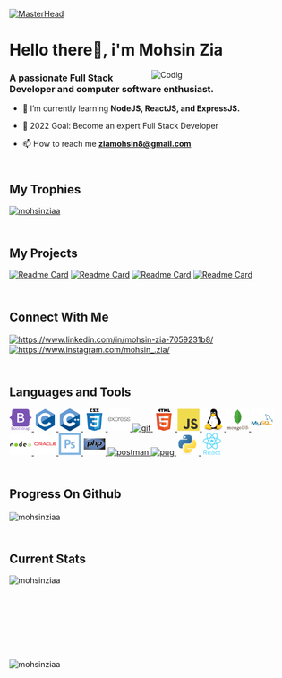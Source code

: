 [![MasterHead](https://camo.githubusercontent.com/48ec00ed4c84e771db4a1db90b56352923a8d644452a32b434d68e97006c9337/68747470733a2f2f63686b736b696c6c732e636f6d2f77702d636f6e74656e742f75706c6f6164732f323032302f30342f504e432d416e696d617465642d42616e6e6572732e676966)](https://mohsinziaa.io)
# Hello there👋, i'm Mohsin Zia
<img align="right" alt="Codig" width="250" src="https://thumbs.gfycat.com/AngelicConcreteHypsilophodon-max-1mb.gif"/>
<h3 align="left">A passionate Full Stack Developer and computer software enthusiast.</h3>

- 🌱 I’m currently learning **NodeJS, ReactJS, and ExpressJS.**

- 🥅 2022 Goal: Become an expert Full Stack Developer

- 📫 How to reach me **ziamohsin8@gmail.com**

## <br>My Trophies
<p align="left"> <a href="https://github.com/ryo-ma/github-profile-trophy"><img src="https://github-profile-trophy.vercel.app/?username=mohsinziaa&row=1&column=6&theme=darkhub" alt="mohsinziaa" /></a> </p>

## <br>My Projects
[![Readme Card](https://github-readme-stats.vercel.app/api/pin/?username=mohsinziaa&repo=snakeGame.github.io&theme=dracula)](https://github.com/mohsinziaa/snakeGame.github.io)
[![Readme Card](https://github-readme-stats.vercel.app/api/pin/?username=mohsinziaa&repo=dragon-game.github.io&theme=dracula)](https://github.com/mohsinziaa/dragon-game.github.io)
[![Readme Card](https://github-readme-stats.vercel.app/api/pin/?username=mohsinziaa&repo=blog-template.github.io&theme=dracula)](https://github.com/mohsinziaa/blog-template.github.io)
[![Readme Card](https://github-readme-stats.vercel.app/api/pin/?username=mohsinziaa&repo=Event-Planning.github.io&theme=dracula)](https://github.com/mohsinziaa/Event-Planning.github.io)

## <br>Connect With Me
<p align="left">
<a href="https://www.linkedin.com/in/mohsin-zia-7059231b8/" target="blank"><img align="center" src="https://raw.githubusercontent.com/rahuldkjain/github-profile-readme-generator/master/src/images/icons/Social/linked-in-alt.svg" alt="https://www.linkedin.com/in/mohsin-zia-7059231b8/" height="30" width="40" /></a>
<a href="https://www.instagram.com/mohsin_.zia/" target="blank"><img align="center" src="https://raw.githubusercontent.com/rahuldkjain/github-profile-readme-generator/master/src/images/icons/Social/instagram.svg" alt="https://www.instagram.com/mohsin_.zia/" height="30" width="40" /></a>
</p>

## <br>Languages and Tools
<p align="left"> <a href="https://getbootstrap.com" target="_blank" rel="noreferrer"> <img src="https://raw.githubusercontent.com/devicons/devicon/master/icons/bootstrap/bootstrap-plain-wordmark.svg" alt="bootstrap" width="40" height="40"/> </a> <a href="https://www.cprogramming.com/" target="_blank" rel="noreferrer"> <img src="https://raw.githubusercontent.com/devicons/devicon/master/icons/c/c-original.svg" alt="c" width="40" height="40"/> </a> <a href="https://www.w3schools.com/cpp/" target="_blank" rel="noreferrer"> <img src="https://raw.githubusercontent.com/devicons/devicon/master/icons/cplusplus/cplusplus-original.svg" alt="cplusplus" width="40" height="40"/> </a> <a href="https://www.w3schools.com/css/" target="_blank" rel="noreferrer"> <img src="https://raw.githubusercontent.com/devicons/devicon/master/icons/css3/css3-original-wordmark.svg" alt="css3" width="40" height="40"/> </a> <a href="https://expressjs.com" target="_blank" rel="noreferrer"> <img src="https://raw.githubusercontent.com/devicons/devicon/master/icons/express/express-original-wordmark.svg" alt="express" width="40" height="40"/> </a> <a href="https://git-scm.com/" target="_blank" rel="noreferrer"> <img src="https://www.vectorlogo.zone/logos/git-scm/git-scm-icon.svg" alt="git" width="40" height="40"/> </a> <a href="https://www.w3.org/html/" target="_blank" rel="noreferrer"> <img src="https://raw.githubusercontent.com/devicons/devicon/master/icons/html5/html5-original-wordmark.svg" alt="html5" width="40" height="40"/> </a> <a href="https://developer.mozilla.org/en-US/docs/Web/JavaScript" target="_blank" rel="noreferrer"> <img src="https://raw.githubusercontent.com/devicons/devicon/master/icons/javascript/javascript-original.svg" alt="javascript" width="40" height="40"/> </a> <a href="https://www.linux.org/" target="_blank" rel="noreferrer"> <img src="https://raw.githubusercontent.com/devicons/devicon/master/icons/linux/linux-original.svg" alt="linux" width="40" height="40"/> </a> <a href="https://www.mongodb.com/" target="_blank" rel="noreferrer"> <img src="https://raw.githubusercontent.com/devicons/devicon/master/icons/mongodb/mongodb-original-wordmark.svg" alt="mongodb" width="40" height="40"/> </a> <a href="https://www.mysql.com/" target="_blank" rel="noreferrer"> <img src="https://raw.githubusercontent.com/devicons/devicon/master/icons/mysql/mysql-original-wordmark.svg" alt="mysql" width="40" height="40"/> </a> <a href="https://nodejs.org" target="_blank" rel="noreferrer"> <img src="https://raw.githubusercontent.com/devicons/devicon/master/icons/nodejs/nodejs-original-wordmark.svg" alt="nodejs" width="40" height="40"/> </a> <a href="https://www.oracle.com/" target="_blank" rel="noreferrer"> <img src="https://raw.githubusercontent.com/devicons/devicon/master/icons/oracle/oracle-original.svg" alt="oracle" width="40" height="40"/> </a> <a href="https://www.photoshop.com/en" target="_blank" rel="noreferrer"> <img src="https://raw.githubusercontent.com/devicons/devicon/master/icons/photoshop/photoshop-line.svg" alt="photoshop" width="40" height="40"/> </a> <a href="https://www.php.net" target="_blank" rel="noreferrer"> <img src="https://raw.githubusercontent.com/devicons/devicon/master/icons/php/php-original.svg" alt="php" width="40" height="40"/> </a> <a href="https://postman.com" target="_blank" rel="noreferrer"> <img src="https://www.vectorlogo.zone/logos/getpostman/getpostman-icon.svg" alt="postman" width="40" height="40"/> </a> <a href="https://pugjs.org" target="_blank" rel="noreferrer"> <img src="https://cdn.worldvectorlogo.com/logos/pug.svg" alt="pug" width="40" height="40"/> </a> <a href="https://www.python.org" target="_blank" rel="noreferrer"> <img src="https://raw.githubusercontent.com/devicons/devicon/master/icons/python/python-original.svg" alt="python" width="40" height="40"/> </a> <a href="https://reactjs.org/" target="_blank" rel="noreferrer"> <img src="https://raw.githubusercontent.com/devicons/devicon/master/icons/react/react-original-wordmark.svg" alt="react" width="40" height="40"/> </a></p>

## <br>Progress On Github
<p><img align="center" src="https://github-readme-streak-stats.herokuapp.com/?user=mohsinziaa&" alt="mohsinziaa" /></p>

## <br>Current Stats
<p><img align="left" src="https://github-readme-stats.vercel.app/api/top-langs?username=mohsinziaa&show_icons=true&locale=en&layout=compact" alt="mohsinziaa" /></p>
<br><br><br><br><br><br><br><br>
<p>&nbsp;<img align="left" src="https://github-readme-stats.vercel.app/api?username=mohsinziaa&show_icons=true&locale=en" alt="mohsinziaa" /></p>
